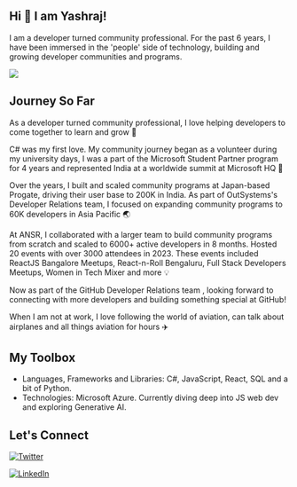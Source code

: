 ## Hi 👋 I am Yashraj!

I am a developer turned community professional. For the past 6 years, I have been immersed in the 'people' side of technology, building and growing developer communities and programs.

![](https://media.licdn.com/dms/image/D5616AQFNaXtfig2YtA/profile-displaybackgroundimage-shrink_350_1400/0/1700306832623?e=1714608000&v=beta&t=kUJeD8Zzv8j8koSg9IEUQI4u6USGge-gNJxkP4jJhTY)

## Journey So Far

As a developer turned community professional, I love helping developers to come together to learn and grow 🚀

C# was my first love. My community journey began as a volunteer during my university days, I was a part of the Microsoft Student Partner program for 4 years and represented India at a worldwide summit at Microsoft HQ 🏅

Over the years, I built and scaled community programs at Japan-based Progate, driving their user base to 200K in India. As part of OutSystems's Developer Relations team, I focused on expanding community programs to 60K developers in Asia Pacific 🌏

At ANSR, I collaborated with a larger team to build community programs from scratch and scaled to 6000+ active developers in 8 months. Hosted 20 events with over 3000 attendees in 2023. These events included ReactJS Bangalore Meetups, React-n-Roll Bengaluru, Full Stack Developers Meetups, Women in Tech Mixer and more 💡

Now as part of the GitHub Developer Relations team , looking forward to connecting with more developers and building something special at GitHub!

When I am not at work, I love following the world of aviation, can talk about airplanes and all things aviation for hours ✈️

## My Toolbox

- Languages, Frameworks and Libraries: C#, JavaScript, React, SQL and a bit of Python.
- Technologies: Microsoft Azure. Currently diving deep into JS web dev and exploring Generative AI.

## Let's Connect

[![Twitter][1.1]][1.2]

[1.1]: https://img.shields.io/badge/Twitter-1DA1F2?style=for-the-badge&logo=twitter&logoColor=white
[1.2]: https://twitter.com/yashrajnayak

[![LinkedIn][2.1]][2.2]

[2.1]: https://img.shields.io/badge/LinkedIn-0077B5?style=for-the-badge&logo=linkedin&logoColor=white
[2.2]: https://www.linkedin.com/in/yashrajnayak
